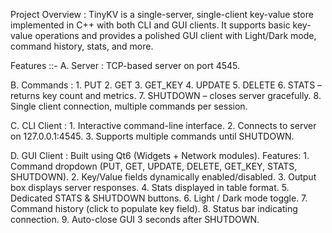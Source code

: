 Project Overview :
TinyKV is a single-server, single-client key-value store implemented in C++ with both CLI and GUI clients. 
It supports basic key-value operations and provides a polished GUI client with Light/Dark mode, command history, stats, and more.

Features ::-
A. Server : TCP-based server on port 4545.

B. Commands :
    1. PUT <key> <value>
    2. GET <key>
    3. GET_KEY <value>
    4. UPDATE <key> <value>
    5. DELETE <key>
    6. STATS – returns key count and metrics.
    7. SHUTDOWN – closes server gracefully.
    8. Single client connection, multiple commands per session.

C. CLI Client :
    1. Interactive command-line interface.
    2. Connects to server on 127.0.0.1:4545.
    3. Supports multiple commands until SHUTDOWN.

D. GUI Client : Built using Qt6 (Widgets + Network modules).
Features:
    1. Command dropdown (PUT, GET, UPDATE, DELETE, GET_KEY, STATS, SHUTDOWN).
    2. Key/Value fields dynamically enabled/disabled.
    3. Output box displays server responses.
    4. Stats displayed in table format.
    5. Dedicated STATS & SHUTDOWN buttons.
    6. Light / Dark mode toggle.
    7. Command history (click to populate key field).
    8. Status bar indicating connection.
    9. Auto-close GUI 3 seconds after SHUTDOWN.
